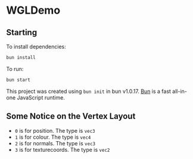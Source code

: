 # WGLDemo


## Starting 

To install dependencies:

```bash
bun install
```

To run:

```bash
bun start
```

This project was created using `bun init` in bun v1.0.17. [Bun](https://bun.sh) is a fast all-in-one JavaScript runtime.

## Some Notice on the Vertex Layout 

- `0` is for position. The type is `vec3`
- `1` is for colour. The type is `vec4`
- `2` is for normals. The type is `vec3`
- `3` is for texturecoords. The type is `vec2`
